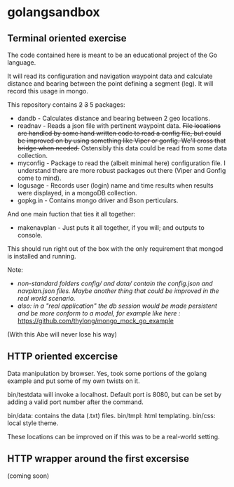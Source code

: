 # golangsandbox


## Terminal oriented exercise

The code contained here is meant to be an educational project of the Go language.

It will read its configuration and navigation waypoint data and calculate distance and bearing between the point defining a segment (leg). It will record this usage in mongo.


This repository contains ~~2~~ ~~3~~ 5 packages:

* dandb - Calculates distance and bearing between 2 geo locations.
* readnav - Reads a json file with pertinent waypoint data. ~~File locations are handled by some hand written code to read a config file, but could be improved on by using something like Viper or gonfig. We'll cross that bridge when needed.~~ Ostensibly this data could be read from some data collection.
* myconfig - Package to read the (albeit minimal here) configuration file. I understand there are more robust packages out there (Viper and Gonfig come to mind).
* logusage - Records user (login) name and time results when results were displayed, in a mongoDB collection.
* gopkg.in - Contains mongo driver and Bson perticulars.


And one main fuction that ties it all together:

* makenavplan - Just puts it all together, if you will; and outputs to console.


This should run right out of the box with the only requirement that mongod is installed and running.


Note: 
* _non-standard folders config/ and data/ contain the config.json and navplan.json files. Maybe another thing that could be improved in the real world scenario._
* _also: in a "real application" the db session would be made persistent and be more conform to a model, for example like here :_ https://github.com/thylong/mongo_mock_go_example


(With this Abe will never lose his way)


## HTTP oriented excercise

Data manipulation by browser. Yes, took some portions of the golang example and put some of my own twists on it.

bin/testdata will invoke a localhost. Default port is 8080, but can be set by adding a valid port number after the command.

bin/data: contains the data (.txt) files.
bin/tmpl: html templating.
bin/css: local style theme.

These locations can be improved on if this was to be a real-world setting.


## HTTP wrapper around the first excersise

(coming soon)
